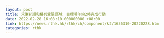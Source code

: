 ```yaml
---
layout: post
title: 禾輋邨順和樓列受限區域　目標明午約2時完成行動
date: 2022-02-28 16:08:10.000000000 +08:00
link: https://news.rthk.hk/rthk/ch/component/k2/1636310-20220228.htm
categories: rthk
---
```



